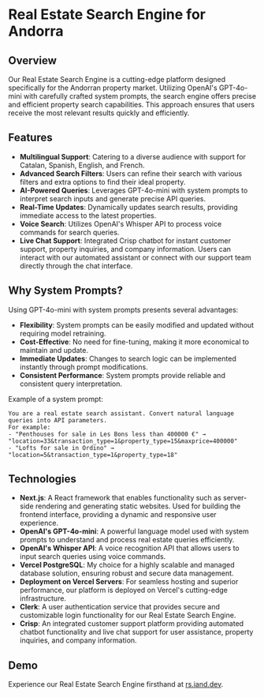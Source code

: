 # Real Estate Search Engine for Andorra

## Overview

Our Real Estate Search Engine is a cutting-edge platform designed specifically for the Andorran property market. Utilizing OpenAI's GPT-4o-mini with carefully crafted system prompts, the search engine offers precise and efficient property search capabilities. This approach ensures that users receive the most relevant results quickly and efficiently.

## Features

- **Multilingual Support**: Catering to a diverse audience with support for Catalan, Spanish, English, and French.
- **Advanced Search Filters**: Users can refine their search with various filters and extra options to find their ideal property.
- **AI-Powered Queries**: Leverages GPT-4o-mini with system prompts to interpret search inputs and generate precise API queries.
- **Real-Time Updates**: Dynamically updates search results, providing immediate access to the latest properties.
- **Voice Search**: Utilizes OpenAI's Whisper API to process voice commands for search queries.
- **Live Chat Support**: Integrated Crisp chatbot for instant customer support, property inquiries, and company information. Users can interact with our automated assistant or connect with our support team directly through the chat interface.

## Why System Prompts?

Using GPT-4o-mini with system prompts presents several advantages:

- **Flexibility**: System prompts can be easily modified and updated without requiring model retraining.
- **Cost-Effective**: No need for fine-tuning, making it more economical to maintain and update.
- **Immediate Updates**: Changes to search logic can be implemented instantly through prompt modifications.
- **Consistent Performance**: System prompts provide reliable and consistent query interpretation.

Example of a system prompt:
```
You are a real estate search assistant. Convert natural language queries into API parameters.
For example:
- "Penthouses for sale in Les Bons less than 400000 €" → "location=33&transaction_type=1&property_type=15&maxprice=400000"
- "Lofts for sale in Ordino" → "location=5&transaction_type=1&property_type=18"
```

## Technologies

- **Next.js**: A React framework that enables functionality such as server-side rendering and generating static websites. Used for building the frontend interface, providing a dynamic and responsive user experience.
- **OpenAI's GPT-4o-mini**: A powerful language model used with system prompts to understand and process real estate queries efficiently.
- **OpenAI's Whisper API**: A voice recognition API that allows users to input search queries using voice commands.
- **Vercel PostgreSQL**: My choice for a highly scalable and managed database solution, ensuring robust and secure data management.
- **Deployment on Vercel Servers**: For seamless hosting and superior performance, our platform is deployed on Vercel's cutting-edge infrastructure.
- **Clerk**: A user authentication service that provides secure and customizable login functionality for our Real Estate Search Engine.
- **Crisp**: An integrated customer support platform providing automated chatbot functionality and live chat support for user assistance, property inquiries, and company information.

## Demo

Experience our Real Estate Search Engine firsthand at [rs.iand.dev](https://rs.iand.dev).
